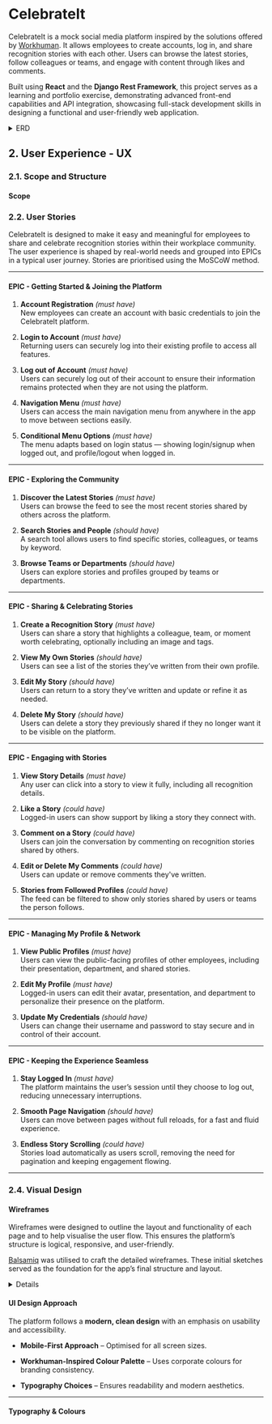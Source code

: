 # CelebrateIt

CelebrateIt is a mock social media platform inspired by the solutions offered by [Workhuman](https://www.workhuman.com). It allows employees to create accounts, log in, and share recognition stories with each other. Users can browse the latest stories, follow colleagues or teams, and engage with content through likes and comments.

Built using **React** and the **Django Rest Framework**, this project serves as a learning and portfolio exercise, demonstrating advanced front-end capabilities and API integration, showcasing full-stack development skills in designing a functional and user-friendly web application.

<details>
  <summary>ERD</summary>

![ERD Diagram](documentation/ERD_CelebrateIt.png)

</details>

## 2. **User Experience - UX**

### **2.1. Scope and Structure**

#### **Scope**

### 2.2. User Stories

CelebrateIt is designed to make it easy and meaningful for employees to share and celebrate recognition stories within their workplace community. The user experience is shaped by real-world needs and grouped into EPICs in a typical user journey. Stories are prioritised using the MoSCoW method.

---

#### **EPIC - Getting Started & Joining the Platform**

1. **Account Registration** _(must have)_  
   New employees can create an account with basic credentials to join the CelebrateIt platform.

2. **Login to Account** _(must have)_  
   Returning users can securely log into their existing profile to access all features.

3. **Log out of Account** _(must have)_  
   Users can securely log out of their account to ensure their information remains protected when they are not using the platform.

4. **Navigation Menu** _(must have)_  
   Users can access the main navigation menu from anywhere in the app to move between sections easily.

5. **Conditional Menu Options** _(must have)_  
   The menu adapts based on login status — showing login/signup when logged out, and profile/logout when logged in.

---

#### **EPIC - Exploring the Community**

1. **Discover the Latest Stories** _(must have)_  
   Users can browse the feed to see the most recent stories shared by others across the platform.

2. **Search Stories and People** _(should have)_  
   A search tool allows users to find specific stories, colleagues, or teams by keyword.

3. **Browse Teams or Departments** _(should have)_  
   Users can explore stories and profiles grouped by teams or departments.

---

#### **EPIC - Sharing & Celebrating Stories**

1. **Create a Recognition Story** _(must have)_  
   Users can share a story that highlights a colleague, team, or moment worth celebrating, optionally including an image and tags.

2. **View My Own Stories** _(should have)_  
   Users can see a list of the stories they’ve written from their own profile.

3. **Edit My Story** _(should have)_  
   Users can return to a story they’ve written and update or refine it as needed.

4. **Delete My Story** _(should have)_  
   Users can delete a story they previously shared if they no longer want it to be visible on the platform.

---

#### **EPIC - Engaging with Stories**

1. **View Story Details** _(must have)_  
   Any user can click into a story to view it fully, including all recognition details.

2. **Like a Story** _(could have)_  
   Logged-in users can show support by liking a story they connect with.

3. **Comment on a Story** _(could have)_  
   Users can join the conversation by commenting on recognition stories shared by others.

4. **Edit or Delete My Comments** _(could have)_  
   Users can update or remove comments they've written.

5. **Stories from Followed Profiles** _(could have)_  
   The feed can be filtered to show only stories shared by users or teams the person follows.

---

#### **EPIC - Managing My Profile & Network**

1. **View Public Profiles** _(must have)_  
   Users can view the public-facing profiles of other employees, including their presentation, department, and shared stories.

2. **Edit My Profile** _(must have)_  
   Logged-in users can edit their avatar, presentation, and department to personalize their presence on the platform.

3. **Update My Credentials** _(should have)_  
   Users can change their username and password to stay secure and in control of their account.

---

#### **EPIC - Keeping the Experience Seamless**

1. **Stay Logged In** _(must have)_  
   The platform maintains the user’s session until they choose to log out, reducing unnecessary interruptions.

2. **Smooth Page Navigation** _(should have)_  
   Users can move between pages without full reloads, for a fast and fluid experience.

3. **Endless Story Scrolling** _(could have)_  
   Stories load automatically as users scroll, removing the need for pagination and keeping engagement flowing.

---

### **2.4. Visual Design**

#### **Wireframes**

Wireframes were designed to outline the layout and functionality of each page and to help visualise the user flow. This ensures the platform’s structure is logical, responsive, and user-friendly.

[Balsamiq](https://balsamiq.com/?gad_source=1&gclid=CjwKCAiAm-67BhBlEiwAEVftNlJTamA65VQDctZEK7owZeyEq-JZFKrhXC3gEYcO3MafEUiVCTYcwBoCwXQQAvD_BwE) was utilised to craft the detailed wireframes. These initial sketches served as the foundation for the app’s final structure and layout.

  <details>

    <summary>Login Page Wireframe</summary>

    <img src="images-documentation/wireframes/log-in_page.png">

  </details>

#### **UI Design Approach**

The platform follows a **modern, clean design** with an emphasis on usability and accessibility.

- **Mobile-First Approach** – Optimised for all screen sizes.

- **Workhuman-Inspired Colour Palette** – Uses corporate colours for branding consistency.

- **Typography Choices** – Ensures readability and modern aesthetics.

---

#### **Typography & Colours**
